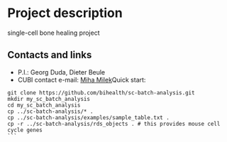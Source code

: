 # Project description
single-cell bone healing project
## Contacts and links
- P.I.: Georg Duda, Dieter Beule
- CUBI contact e-mail: [Miha Milek](mailto:miha.milek@bih-charite.de)                                                                                                                                                                                Quick start:
```
git clone https://github.com/bihealth/sc-batch-analysis.git
mkdir my_sc_batch_analysis
cd my_sc_batch_analysis
cp ../sc-batch-analysis/* .
cp ../sc-batch-analysis/examples/sample_table.txt .
cp -r ../sc-batch-analysis/rds_objects . # this provides mouse cell cycle genes
``` 

